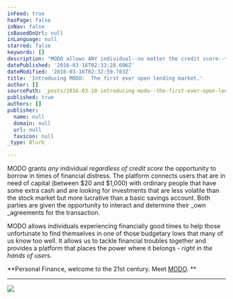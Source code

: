 ```yaml
---
inFeed: true
hasPage: false
inNav: false
isBasedOnUrl: null
inLanguage: null
starred: false
keywords: []
description: "MODO allows ANY individual--no matter the credit score--to borrow in times of financial distress. The platform connects users that are in need of capital--ranging from $20 - $1,000--with every day individuals that have some extra cash and are looking for investments that are less volatile than the stock market and more lucrative than a simple savings account. Both parties will then be given the opportunity to interact and decide on their OWN terms.\_"
datePublished: '2016-03-16T02:33:28.606Z'
dateModified: '2016-03-16T02:32:59.703Z'
title: 'Introducing MODO:  The first ever open lending market.'
author: []
sourcePath: _posts/2016-03-10-introducing-modo--the-first-ever-open-lending-market.md
published: true
authors: []
publisher:
  name: null
  domain: null
  url: null
  favicon: null
_type: Blurb

---
```

MODO grants _any_ individual _regardless of credit score_ the opportunity to borrow in times of financial distress. The platform connects users that are in need of capital (between $20 and $1,000) with ordinary people that have some extra cash and are looking for investments that are less volatile than the stock market but more lucrative than a basic savings account. Both parties are given the opportunity to interact and determine their _own _agreements for the transaction. 

MODO allows individuals experiencing financially good times to help those unfortunate to find themselves in one of those budgetary lows that many of us know too well. It allows us to tackle financial troubles together and provides a platform that places the power where it belongs - _right in the hands of users_.  

**Personal Finance, welcome to the 21st century. Meet [MODO][0].   **

****
![](https://s3-us-west-2.amazonaws.com/the-grid-img/p/0538bc76936980568dac3be759bfdeebd31433c9.jpg)

[0]: https://www.youtube.com/watch?v=GXE_n2q08Yw